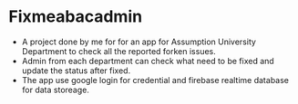 # Fixmeabacadmin
- A project done by me for for an app for Assumption University Department to check all the reported forken issues. 
- Admin from each department can check what need to be fixed and update the status after fixed. 
- The app use google login for credential and firebase realtime database for data storeage. 
